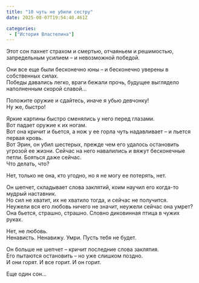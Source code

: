 ```yaml
---
title: "10 чуть не убили сестру"
date: 2025-08-07T19:54:40.461Z

categories:
 - ["История Властелина"]
---
```


Этот сон пахнет страхом и смертью, отчаяньем и решимостью, запредельным
усилием – и невозможной победой.

Они все еще были бесконечно юны – и бесконечно уверены в собственных
силах.  
Победы давались легко, враги бежали прочь, будущее выглядело наполненным
скорой славой…

Положите оружие и сдайтесь, иначе я убью девчонку!  
Ну же, быстро!  
  
Яркие картины быстро сменялись у него перед глазами.  
Вот падает оружие к их ногам.  
Вот она кричит и бьется, а нож у ее горла чуть надавливает – и льется
первая кровь.  
Вот Эрин, он убил шестерых, прежде чем его удалось остановить угрозой ее
жизни. Сейчас на него навалились и вяжут бесконечные петли. Бояться даже
сейчас.  
Что делать, что?

Нет, только не она, кто угодно, но я не могу ее потерять, нет.  
  
Он шепчет, складывает слова заклятий, коим научил его когда-то мудрый
наставник.  
Но сил не хватит, их не хватило тогда, и сейчас не получится.  
Неужели вся его любовь ничего не значит, неужели сейчас она умрет?  
Она бьется, страшно, страшно. Словно диковинная птица в чужих руках.

Нет, не любовь.  
Ненависть. Ненавижу. Умри. Пусть тебя не будет.  
  
Он больше не шепчет – кричит последние слова заклятия.  
Его пытаются остановить – но уже слишком поздно.  
И они горят. И все горит. И он горит.  
  
Еще один сон…
